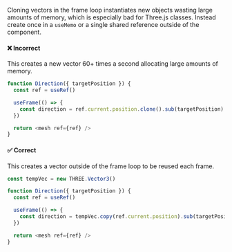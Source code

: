 Cloning vectors in the frame loop instantiates new objects wasting large amounts of memory,
which is especially bad for Three.js classes.
Instead create once in a `useMemo` or a single shared reference outside of the component.

#### ❌ Incorrect

This creates a new vector 60+ times a second allocating large amounts of memory.

```js
function Direction({ targetPosition }) {
  const ref = useRef()

  useFrame(() => {
    const direction = ref.current.position.clone().sub(targetPosition).normalize()
  })

  return <mesh ref={ref} />
}
```

#### ✅ Correct

This creates a vector outside of the frame loop to be reused each frame.

```js
const tempVec = new THREE.Vector3()

function Direction({ targetPosition }) {
  const ref = useRef()

  useFrame(() => {
    const direction = tempVec.copy(ref.current.position).sub(targetPosition).normalize()
  })

  return <mesh ref={ref} />
}
```
